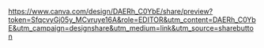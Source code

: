 https://www.canva.com/design/DAERh_C0YbE/share/preview?token=SfqcvyGj05y_MCvruye16A&role=EDITOR&utm_content=DAERh_C0YbE&utm_campaign=designshare&utm_medium=link&utm_source=sharebutton
